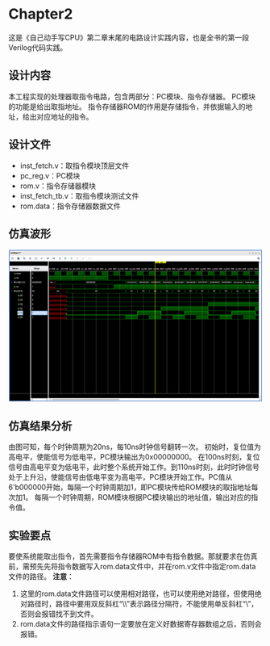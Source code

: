 # Chapter2

这是《自己动手写CPU》第二章末尾的电路设计实践内容，也是全书的第一段Verilog代码实践。

## 设计内容
本工程实现的处理器取指令电路，包含两部分：PC模块、指令存储器。
PC模块的功能是给出取指地址。
指令存储器ROM的作用是存储指令，并依据输入的地址，给出对应地址的指令。

## 设计文件
- inst_fetch.v：取指令模块顶层文件
- pc_reg.v：PC模块
- rom.v：指令存储器模块
- inst_fetch_tb.v：取指令模块测试文件
- rom.data：指令存储器数据文件

## 仿真波形
![alt text](image.png)

## 仿真结果分析
由图可知，每个时钟周期为20ns，每10ns时钟信号翻转一次。
初始时，复位值为高电平，使能信号为低电平，PC模块输出为0x00000000。
在100ns时刻，复位信号由高电平变为低电平，此时整个系统开始工作。到110ns时刻，此时时钟信号处于上升沿，使能信号由低电平变为高电平，PC模块开始工作。PC值从6'b000000开始，每隔一个时钟周期加1，即PC模块传给ROM模块的取指地址每次加1。
每隔一个时钟周期，ROM模块根据PC模块输出的地址值，输出对应的指令值。

## 实验要点
要使系统能取出指令，首先需要指令存储器ROM中有指令数据。那就要求在仿真前，需预先先将指令数据写入rom.data文件中，并在rom.v文件中指定rom.data文件的路径。
   **注意**：
   1. 这里的rom.data文件路径可以使用相对路径，也可以使用绝对路径，但使用绝对路径时，路径中要用双反斜杠“\\\\”表示路径分隔符，不能使用单反斜杠“\”，否则会报错找不到文件。
   2. rom.data文件的路径指示语句一定要放在定义好数据寄存器数组之后，否则会报错。